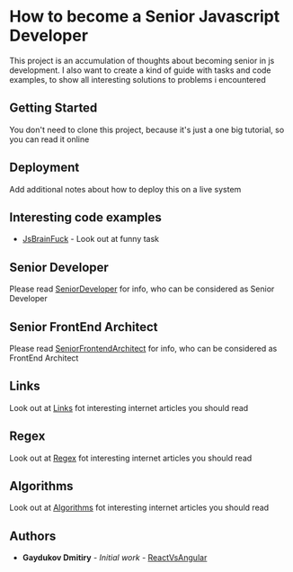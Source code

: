 # How to become a Senior Javascript Developer

This project is an accumulation of thoughts about becoming senior in js development.
I also want to create a kind of guide with tasks and code examples, to show all interesting solutions to problems i encountered

## Getting Started

You don't need to clone this project, because it's just a one big tutorial, so you can read it online

## Deployment

Add additional notes about how to deploy this on a live system

## Interesting code examples
* [JsBrainFuck](https://github.com/dgaydukov/how-to-become-a-senior-js-developer/blob/master/examples/brainfuck.js) - Look out at funny task

## Senior Developer

Please read [SeniorDeveloper](https://github.com/dgaydukov/how-to-become-a-senior-js-developer/blob/master/SeniorDeveloper.md) for info, who can be considered as Senior Developer

## Senior FrontEnd Architect

Please read [SeniorFrontendArchitect](https://github.com/dgaydukov/how-to-become-a-senior-js-developer/blob/master/SeniorFrontendArchitect.md) for info, who can be considered as FrontEnd Architect

## Links

Look out at [Links](https://github.com/dgaydukov/how-to-become-a-senior-js-developer/blob/master/links.md) fot interesting internet articles you should read

## Regex

Look out at [Regex](https://github.com/dgaydukov/how-to-become-a-senior-js-developer/blob/master/links.md) fot interesting internet articles you should read

## Algorithms

Look out at [Algorithms](https://github.com/dgaydukov/how-to-become-a-senior-js-developer/blob/master/links.md) fot interesting internet articles you should read

## Authors

* **Gaydukov Dmitiry** - *Initial work* - [ReactVsAngular](https://github.com/dgaydukov/react-vs-angular)